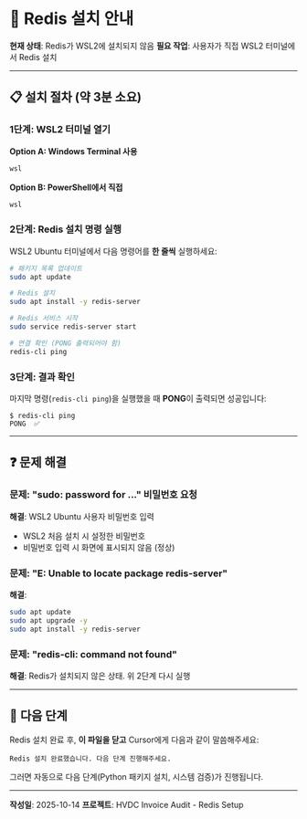 # 🔴 Redis 설치 안내

**현재 상태**: Redis가 WSL2에 설치되지 않음
**필요 작업**: 사용자가 직접 WSL2 터미널에서 Redis 설치

---

## 📋 설치 절차 (약 3분 소요)

### 1단계: WSL2 터미널 열기

**Option A: Windows Terminal 사용**
```powershell
wsl
```

**Option B: PowerShell에서 직접**
```powershell
wsl
```

### 2단계: Redis 설치 명령 실행

WSL2 Ubuntu 터미널에서 다음 명령어를 **한 줄씩** 실행하세요:

```bash
# 패키지 목록 업데이트
sudo apt update

# Redis 설치
sudo apt install -y redis-server

# Redis 서비스 시작
sudo service redis-server start

# 연결 확인 (PONG 출력되어야 함)
redis-cli ping
```

### 3단계: 결과 확인

마지막 명령(`redis-cli ping`)을 실행했을 때 **PONG**이 출력되면 성공입니다:

```
$ redis-cli ping
PONG  ✅
```

---

## ❓ 문제 해결

### 문제: "sudo: password for ..." 비밀번호 요청

**해결**: WSL2 Ubuntu 사용자 비밀번호 입력
- WSL2 처음 설치 시 설정한 비밀번호
- 비밀번호 입력 시 화면에 표시되지 않음 (정상)

### 문제: "E: Unable to locate package redis-server"

**해결**:
```bash
sudo apt update
sudo apt upgrade -y
sudo apt install -y redis-server
```

### 문제: "redis-cli: command not found"

**해결**: Redis가 설치되지 않은 상태. 위 2단계 다시 실행

---

## 📌 다음 단계

Redis 설치 완료 후, **이 파일을 닫고** Cursor에게 다음과 같이 말씀해주세요:

```
Redis 설치 완료했습니다. 다음 단계 진행해주세요.
```

그러면 자동으로 다음 단계(Python 패키지 설치, 시스템 검증)가 진행됩니다.

---

**작성일**: 2025-10-14
**프로젝트**: HVDC Invoice Audit - Redis Setup

